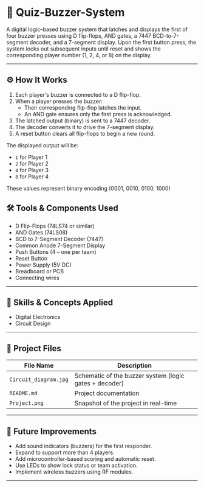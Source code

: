 # 🔔 Quiz-Buzzer-System
A digital logic–based buzzer system that latches and displays the first of four buzzer presses using D flip-flops, AND gates, a 7447 BCD-to-7-segment decoder, and a 7-segment display. Upon the first button press, the system locks out subsequent inputs until reset and shows the corresponding player number (1, 2, 4, or 8) on the display.

---

## ⚙️ How It Works

1. Each player's buzzer is connected to a D flip-flop.
2. When a player presses the buzzer:
   - Their corresponding flip-flop latches the input.
   - An AND gate ensures only the first press is acknowledged.
3. The latched output (binary) is sent to a 7447 decoder.
4. The decoder converts it to drive the 7-segment display.
5. A reset button clears all flip-flops to begin a new round.

The displayed output will be:
- `1` for Player 1
- `2` for Player 2
- `4` for Player 3
- `8` for Player 4

These values represent binary encoding (0001, 0010, 0100, 1000)


## 🛠️ Tools & Components Used

- D Flip-Flops (74LS74 or similar)
- AND Gates (74LS08)
- BCD to 7-Segment Decoder (7447)
- Common Anode 7-Segment Display
- Push Buttons (4 – one per team)
- Reset Button
- Power Supply (5V DC)
- Breadboard or PCB
- Connecting wires

---

## 🧠 Skills & Concepts Applied

- Digital Electronics
- Circuit Design

---

## 📁 Project Files

| File Name            | Description                                            |
|----------------------|--------------------------------------------------------|
| `Circuit_diagram.jpg`| Schematic of the buzzer system (logic gates + decoder) |
| `README.md`          | Project documentation                                  |
| `Project.png`        | Snapshot of the project in real-time                   |
---

## 🚀 Future Improvements

- Add sound indicators (buzzers) for the first responder.
- Expand to support more than 4 players.
- Add microcontroller-based scoring and automatic reset.
- Use LEDs to show lock status or team activation.
- Implement wireless buzzers using RF modules.

---
